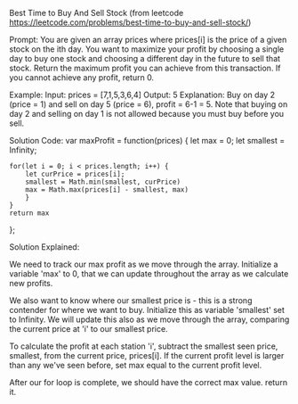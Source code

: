 Best Time to Buy And Sell Stock (from leetcode https://leetcode.com/problems/best-time-to-buy-and-sell-stock/)

Prompt: You are given an array prices where prices[i] is the price of a given stock on the ith day.
You want to maximize your profit by choosing a single day to buy one stock and choosing a different day in the future to sell that stock.
Return the maximum profit you can achieve from this transaction. If you cannot achieve any profit, return 0.

Example: 
Input: prices = [7,1,5,3,6,4]
Output: 5
Explanation: Buy on day 2 (price = 1) and sell on day 5 (price = 6), profit = 6-1 = 5.
Note that buying on day 2 and selling on day 1 is not allowed because you must buy before you sell.

Solution Code: 
var maxProfit = function(prices) {
    let max = 0;
    let smallest = Infinity;
    
    for(let i = 0; i < prices.length; i++) {
        let curPrice = prices[i];
        smallest = Math.min(smallest, curPrice)
        max = Math.max(prices[i] - smallest, max)
        }
    }
    return max
};

Solution Explained: 

We need to track our max profit as we move through the array. Initialize a variable 'max' to 0, that we can update throughout the array as we calculate new profits.

We also want to know where our smallest price is - this is a strong contender for where we want to buy. Initialize this as variable 'smallest' set to Infinity. We will update this also as we move through the array, comparing the current price at 'i' to our smallest price. 

To calculate the profit at each station 'i', subtract the smallest seen price, smallest, from the current price, prices[i]. If the current profit level is larger than any we've seen before, set max equal to the current profit level. 

After our for loop is complete, we should have the correct max value. return it. 
